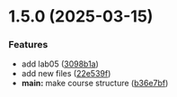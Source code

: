 # 1.5.0 (2025-03-15)


### Features

* add lab05 ([3098b1a](https://github.com/username/git-extended/commit/3098b1a4363107bbea9fcecf478090f3239f35ba))
* add new files ([22e539f](https://github.com/username/git-extended/commit/22e539fddd2c61a91e41a1dc03fb540bf4ff745d))
* **main:** make course structure ([b36e7bf](https://github.com/username/git-extended/commit/b36e7bfe0b0d77e91b0302b3a90a996fb12d3c98))



